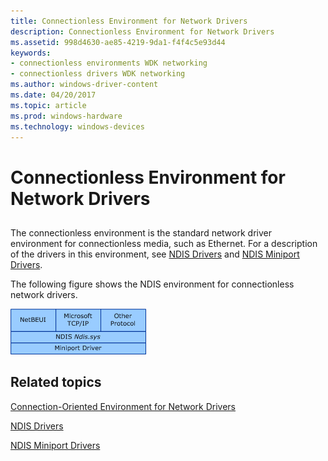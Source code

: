 ```yaml
---
title: Connectionless Environment for Network Drivers
description: Connectionless Environment for Network Drivers
ms.assetid: 998d4630-ae85-4219-9da1-f4f4c5e93d44
keywords:
- connectionless environments WDK networking
- connectionless drivers WDK networking
ms.author: windows-driver-content
ms.date: 04/20/2017
ms.topic: article
ms.prod: windows-hardware
ms.technology: windows-devices
---
```


# Connectionless Environment for Network Drivers


## <a href="" id="ddk-connectionless-environment-for-network-drivers-ng"></a>


The connectionless environment is the standard network driver environment for connectionless media, such as Ethernet. For a description of the drivers in this environment, see [NDIS Drivers](ndis-drivers.md) and [NDIS Miniport Drivers](ndis-miniport-drivers2.md).

The following figure shows the NDIS environment for connectionless network drivers.

![diagram illustrating the ndis environment for connectionless network drivers](images/media01.png)

## Related topics


[Connection-Oriented Environment for Network Drivers](connection-oriented-environment-for-network-drivers.md)

[NDIS Drivers](ndis-drivers.md)

[NDIS Miniport Drivers](ndis-miniport-drivers2.md)

 

 






